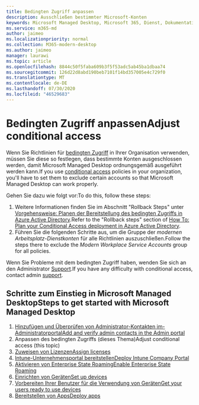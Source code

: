 ```yaml
---
title: Bedingten Zugriff anpassen
description: Ausschließen bestimmter Microsoft-Konten
keywords: Microsoft Managed Desktop, Microsoft 365, Dienst, Dokumentation
ms.service: m365-md
author: jaimeo
ms.localizationpriority: normal
ms.collection: M365-modern-desktop
ms.author: jaimeo
manager: laurawi
ms.topic: article
ms.openlocfilehash: 8844c50f5faba609b3f5f53adc5ab45ba1dbaa74
ms.sourcegitcommit: 126d22d8abd190beb7101f14bd357005e4c729f0
ms.translationtype: MT
ms.contentlocale: de-DE
ms.lasthandoff: 07/30/2020
ms.locfileid: "46529683"
---
```

# <a name="adjust-conditional-access"></a><span data-ttu-id="d5195-104">Bedingten Zugriff anpassen</span><span class="sxs-lookup"><span data-stu-id="d5195-104">Adjust conditional access</span></span>

<span data-ttu-id="d5195-105">Wenn Sie Richtlinien für [bedingten Zugriff](https://docs.microsoft.com/azure/active-directory/conditional-access/overview) in Ihrer Organisation verwenden, müssen Sie diese so festlegen, dass bestimmte Konten ausgeschlossen werden, damit Microsoft Managed Desktop ordnungsgemäß ausgeführt werden kann.</span><span class="sxs-lookup"><span data-stu-id="d5195-105">If you use [conditional access](https://docs.microsoft.com/azure/active-directory/conditional-access/overview) policies in your organization, you'll have to set them to exclude certain accounts so that Microsoft Managed Desktop can work properly.</span></span>

<span data-ttu-id="d5195-106">Gehen Sie dazu wie folgt vor:</span><span class="sxs-lookup"><span data-stu-id="d5195-106">To do this, follow these steps:</span></span>

1. <span data-ttu-id="d5195-107">Weitere Informationen finden Sie im Abschnitt "Rollback Steps" unter [Vorgehensweise: Planen der Bereitstellung des bedingten Zugriffs in Azure Active Directory](https://docs.microsoft.com/azure/active-directory/conditional-access/plan-conditional-access#rollback-steps).</span><span class="sxs-lookup"><span data-stu-id="d5195-107">Refer to the "Rollback steps" section of [How To: Plan your Conditional Access deployment in Azure Active Directory](https://docs.microsoft.com/azure/active-directory/conditional-access/plan-conditional-access#rollback-steps).</span></span>
2. <span data-ttu-id="d5195-108">Führen Sie die folgenden Schritte aus, um die Gruppe der *modernen Arbeitsplatz-Dienstkonten* für alle Richtlinien auszuschließen.</span><span class="sxs-lookup"><span data-stu-id="d5195-108">Follow the steps there to exclude the *Modern Workplace Service Accounts* group for all policies.</span></span>


<span data-ttu-id="d5195-109">Wenn Sie Probleme mit dem bedingten Zugriff haben, wenden Sie sich an den Administrator [Support](../working-with-managed-desktop/admin-support.md).</span><span class="sxs-lookup"><span data-stu-id="d5195-109">If you have any difficulty with conditional access, contact admin [support](../working-with-managed-desktop/admin-support.md).</span></span>

## <a name="steps-to-get-started-with-microsoft-managed-desktop"></a><span data-ttu-id="d5195-110">Schritte zum Einstieg in Microsoft Managed Desktop</span><span class="sxs-lookup"><span data-stu-id="d5195-110">Steps to get started with Microsoft Managed Desktop</span></span>

1. [<span data-ttu-id="d5195-111">Hinzufügen und Überprüfen von Administrator-Kontakten im-Administratorportal</span><span class="sxs-lookup"><span data-stu-id="d5195-111">Add and verify admin contacts in the Admin portal</span></span>](add-admin-contacts.md)
2. <span data-ttu-id="d5195-112">Anpassen des bedingten Zugriffs (dieses Thema)</span><span class="sxs-lookup"><span data-stu-id="d5195-112">Adjust conditional access (this topic)</span></span>
3. [<span data-ttu-id="d5195-113">Zuweisen von Lizenzen</span><span class="sxs-lookup"><span data-stu-id="d5195-113">Assign licenses</span></span>](assign-licenses.md)
4. [<span data-ttu-id="d5195-114">Intune-Unternehmensportal bereitstellen</span><span class="sxs-lookup"><span data-stu-id="d5195-114">Deploy Intune Company Portal</span></span>](company-portal.md)
5. [<span data-ttu-id="d5195-115">Aktivieren von Enterprise State Roaming</span><span class="sxs-lookup"><span data-stu-id="d5195-115">Enable Enterprise State Roaming</span></span>](enterprise-state-roaming.md)
6. [<span data-ttu-id="d5195-116">Einrichten von Geräten</span><span class="sxs-lookup"><span data-stu-id="d5195-116">Set up devices</span></span>](set-up-devices.md)
7. [<span data-ttu-id="d5195-117">Vorbereiten Ihrer Benutzer für die Verwendung von Geräten</span><span class="sxs-lookup"><span data-stu-id="d5195-117">Get your users ready to use devices</span></span>](get-started-devices.md)
8. [<span data-ttu-id="d5195-118">Bereitstellen von Apps</span><span class="sxs-lookup"><span data-stu-id="d5195-118">Deploy apps</span></span>](deploy-apps.md)
